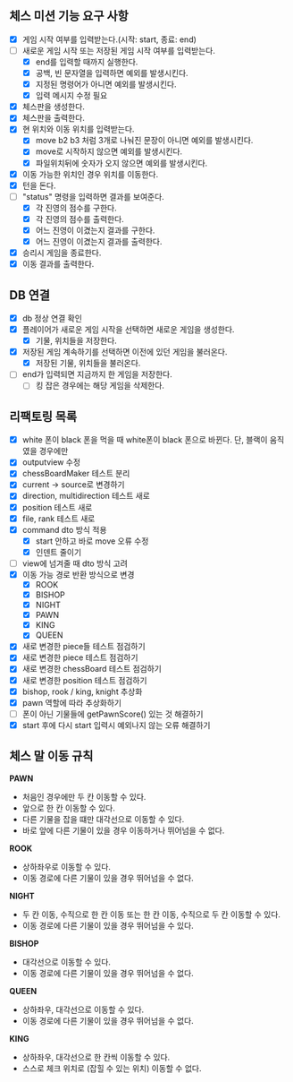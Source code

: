 ## 체스 미션 기능 요구 사항

- [x] 게임 시작 여부를 입력받는다.(시작: start, 종료: end)
- [ ] 새로운 게임 시작 또는 저장된 게임 시작 여부를 입력받는다.
  - [x] end를 입력할 때까지 실행한다.
  - [x] 공백, 빈 문자열을 입력하면 예외를 발생시킨다.
  - [x] 지정된 명령어가 아니면 예외를 발생시킨다.
  - [x] 입력 메시지 수정 필요
- [x] 체스판을 생성한다.
- [x] 체스판을 출력한다.
- [x] 현 위치와 이동 위치를 입력받는다.
  - [x] move b2 b3 처럼 3개로 나눠진 문장이 아니면 예외를 발생시킨다.
  - [x] move로 시작하지 않으면 예외를 발생시킨다.
  - [x] 파일위치뒤에 숫자가 오지 않으면 예외를 발생시킨다.
- [x] 이동 가능한 위치인 경우 위치를 이동한다.
- [x] 턴을 돈다.
- [ ] "status" 명령을 입력하면 결과를 보여준다.
  - [x] 각 진영의 점수를 구한다.
  - [x] 각 진영의 점수를 출력한다.
  - [x] 어느 진영이 이겼는지 결과를 구한다.
  - [x] 어느 진영이 이겼는지 결과를 출력한다.
- [x] 승리시 게임을 종료한다.
- [x] 이동 결과를 출력한다.

## DB 연결
- [x] db 정상 연결 확인 
- [x] 플레이어가 새로운 게임 시작을 선택하면 새로운 게임을 생성한다. 
  - [x] 기물, 위치들을 저장한다.
- [x] 저장된 게임 계속하기를 선택하면 이전에 있던 게임을 불러온다.
  - [x] 저장된 기물, 위치들을 불러온다.
- [ ] end가 입력되면 지금까지 한 게임을 저장한다.
  - [ ] 킹 잡은 경우에는 해당 게임을 삭제한다.

## 리팩토링 목록
- [x] white 폰이 black 폰을 먹을 때 white폰이 black 폰으로 바뀐다. 단, 블랙이 움직였을 경우에만
- [x] outputview 수정
- [x] chessBoardMaker 테스트 분리
- [x] current -> source로 변경하기
- [x] direction, multidirection 테스트 새로
- [x] position 테스트 새로
- [x] file, rank 테스트 새로
- [x] command dto 방식 적용
  - [x] start 안하고 바로 move 오류 수정
  - [x] 인덴트 줄이기
- [ ] view에 넘겨줄 때 dto 방식 고려
- [x] 이동 가능 경로 반환 방식으로 변경
  - [x] ROOK
  - [x] BISHOP
  - [x] NIGHT
  - [x] PAWN
  - [x] KING
  - [x] QUEEN
- [x] 새로 변경한 piece들 테스트 점검하기
- [x] 새로 변경한 piece 테스트 점검하기
- [x] 새로 변경한 chessBoard 테스트 점검하기
- [x] 새로 변경한 position 테스트 점검하기
- [x] bishop, rook / king, knight 추상화
- [x] pawn 역할에 따라 추상화하기
- [ ] 폰이 아닌 기물들에 getPawnScore() 있는 것 해결하기 
- [x] start 후에 다시 start 입력시 예외나지 않는 오류 해결하기

## 체스 말 이동 규칙

**PAWN**

- 처음인 경우에만 두 칸 이동할 수 있다.
- 앞으로 한 칸 이동할 수 있다.
- 다른 기물을 잡을 떄만 대각선으로 이동할 수 있다.
- 바로 앞에 다른 기물이 있을 경우 이동하거나 뛰어넘을 수 없다.

**ROOK**

- 상하좌우로 이동할 수 있다.
- 이동 경로에 다른 기물이 있을 경우 뛰어넘을 수 없다.

**NIGHT**

- 두 칸 이동, 수직으로 한 칸 이동 또는 한 칸 이동, 수직으로 두 칸 이동할 수 있다.
- 이동 경로에 다른 기물이 있을 경우 뛰어넘을 수 있다.

**BISHOP**

- 대각선으로 이동할 수 있다. 
- 이동 경로에 다른 기물이 있을 경우 뛰어넘을 수 없다.

**QUEEN**

- 상하좌우, 대각선으로 이동할 수 있다.
- 이동 경로에 다른 기물이 있을 경우 뛰어넘을 수 없다.

**KING**

- 상하좌우, 대각선으로 한 칸씩 이동할 수 있다.
- 스스로 체크 위치로 (잡힐 수 있는 위치) 이동할 수 없다.
